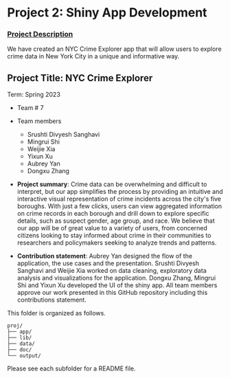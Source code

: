 # Project 2: Shiny App Development

### [Project Description](doc/project2_desc.md)
We have created an NYC Crime Explorer app that will allow users to explore crime data in New York City in a unique and informative way.

## Project Title: NYC Crime Explorer
Term: Spring 2023

+ Team # 7
+ Team members
	+ Srushti Divyesh Sanghavi
	+ Mingrui Shi
	+ Weijie Xia
	+ Yixun Xu
	+ Aubrey Yan
	+ Dongxu Zhang

+ **Project summary**: 
Crime data can be overwhelming and difficult to interpret, but our app simplifies the process by providing an intuitive and interactive visual representation of crime incidents across the city's five boroughs. With just a few clicks, users can view aggregated information on crime records in each borough and drill down to explore specific details, such as suspect gender, age group, and race.
We believe that our app will be of great value to a variety of users, from concerned citizens looking to stay informed about crime in their communities to researchers and policymakers seeking to analyze trends and patterns.


+ **Contribution statement**: Aubrey Yan designed the flow of the application, the use cases and the presentation. Srushti Divyesh Sanghavi and Weijie Xia worked on data cleaning, exploratory data analysis and visualizations for the application. Dongxu Zhang, Mingrui Shi and Yixun Xu developed the UI of the shiny app. All team members approve our work presented in this GitHub repository including this contributions statement.

This folder is organized as follows.

```
proj/
├── app/
├── lib/
├── data/
├── doc/
└── output/
```

Please see each subfolder for a README file.